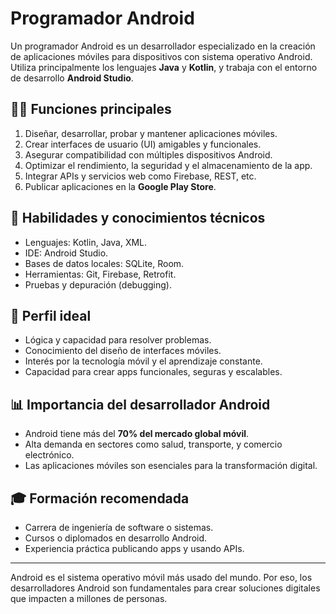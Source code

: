 # Programador Android

Un programador Android es un desarrollador especializado en la creación de aplicaciones móviles para dispositivos con sistema operativo Android. Utiliza principalmente los lenguajes **Java** y **Kotlin**, y trabaja con el entorno de desarrollo **Android Studio**.

## 👨‍💻 Funciones principales
1. Diseñar, desarrollar, probar y mantener aplicaciones móviles.
2. Crear interfaces de usuario (UI) amigables y funcionales.
3. Asegurar compatibilidad con múltiples dispositivos Android.
4. Optimizar el rendimiento, la seguridad y el almacenamiento de la app.
5. Integrar APIs y servicios web como Firebase, REST, etc.
6. Publicar aplicaciones en la **Google Play Store**.

## 🧠 Habilidades y conocimientos técnicos
- Lenguajes: Kotlin, Java, XML.
- IDE: Android Studio.
- Bases de datos locales: SQLite, Room.
- Herramientas: Git, Firebase, Retrofit.
- Pruebas y depuración (debugging).

## 🎯 Perfil ideal
- Lógica y capacidad para resolver problemas.
- Conocimiento del diseño de interfaces móviles.
- Interés por la tecnología móvil y el aprendizaje constante.
- Capacidad para crear apps funcionales, seguras y escalables.

## 📊 Importancia del desarrollador Android
- Android tiene más del **70% del mercado global móvil**.
- Alta demanda en sectores como salud, transporte, y comercio electrónico.
- Las aplicaciones móviles son esenciales para la transformación digital.

## 🎓 Formación recomendada
- Carrera de ingeniería de software o sistemas.
- Cursos o diplomados en desarrollo Android.
- Experiencia práctica publicando apps y usando APIs.

---

Android es el sistema operativo móvil más usado del mundo. Por eso, los desarrolladores Android son fundamentales para crear soluciones digitales que impacten a millones de personas.
